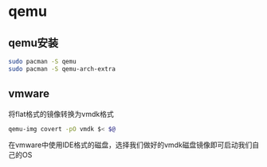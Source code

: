 # qemu

## qemu安装

```bash
sudo pacman -S qemu
sudo pacman -S qemu-arch-extra
```

## vmware

将flat格式的镜像转换为vmdk格式

```bash
qemu-img covert -pO vmdk $< $@
```

在vmware中使用IDE格式的磁盘，选择我们做好的vmdk磁盘镜像即可启动我们自己的OS